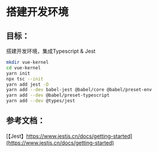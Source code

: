 # 搭建开发环境

## 目标：
搭建开发环境，集成Typescript & Jest

```bash
mkdir vue-kernel
cd vue-kernel
yarn init
npx tsc --init
yarn add jest -D 
yarn add --dev babel-jest @babel/core @babel/preset-env 
yarn add --dev @babel/preset-typescript
yarn add --dev @types/jest 
```


## 参考文档：
[【Jest】https://www.jestjs.cn/docs/getting-started](https://www.jestjs.cn/docs/getting-started)